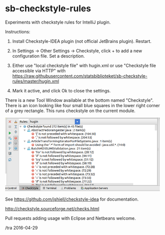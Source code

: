 # sb-checkstyle-rules

Experiments with checkstyle rules for IntelliJ plugin.

Instructions:

1) Install Checkstyle-IDEA plugin (not official JetBrains plugin). Restart.

2) In Settings -> Other Settings -> Checkstyle, click + to add a
   new configuration file.  Set a description.

3) Either use "local checkstyle file" with hugin.xml or use
   "Checkstyle file accessible via HTTP" with 
   https://raw.githubusercontent.com/statsbiblioteket/sb-checkstyle-rules/master/hugin.xml

4) Mark it active, and click Ok to close the settings.

There is a new Tool Window available at the bottom named "Checkstyle".
There is an icon looking like four small blue squares in the lower right
corner of a grey rectangle.  This runs checkstyle on the current module.

![sample run in Intellij 2017](intellij-sample-run.png)

See https://github.com/jshiell/checkstyle-idea for documentation.

http://checkstyle.sourceforge.net/checks.html

Pull requests adding usage with Eclipse and Netbeans welcome.

/tra 2016-04-29
